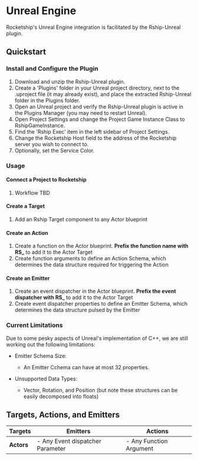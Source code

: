 # Unreal Engine

Rocketship's Unreal Engine integration is facilitated by the Rship-Unreal plugin.

## Quickstart

### Install and Configure the Plugin

1. Download and unzip the Rship-Unreal plugin.
2. Create a 'Plugins' folder in your Unreal project directory, next to the .uproject file (it may already exist), and place the extracted Rship-Unreal folder in the Plugins folder.
3. Open an Unreal project and verify the Rship-Unreal plugin is active in the Plugins Manager (you may need to restart Unreal).
4. Open Project Settings and change the Project Game Instance Class to RshipGameInstance.
5. Find the 'Rship Exec' item in the left sidebar of Project Settings.
6. Change the Rocketship Host field to the address of the Rocketship server you wish to connect to.
7. Optionally, set the Service Color.

### Usage

#### Connect a Project to Rocketship

1. Workflow TBD

#### Create a Target

1. Add an Rship Target component to any Actor blueprint

#### Create an Action

1. Create a function on the Actor blueprint. **Prefix the function name with RS_** to add it to the Actor Target 
2. Create function arguments to define an Action Schema, which determines the data structure required for triggering the Action

#### Create an Emitter

1. Create an event dispatcher in the Actor blueprint. **Prefix the event dispatcher with RS_** to add it to the Actor Target
2. Create event dispatcher properties to define an Emitter Schema, which determines the data structure pulsed by the Emitter

### Current Limitations

Due to some pesky aspects of Unreal's implementation of C++, we are still working out the following limitations:

- Emitter Schema Size: 
    - An Emitter Cchema can have at most 32 properties. 

- Unsupported Data Types:  
    - Vector, Rotation, and Position (but note these structures can be easily decomposed into floats)

## Targets, Actions, and Emitters


| Targets          | Emitters                                  | Actions                  |
|------------------|-------------------------------------------|--------------------------|
| **Actors**       | - Any Event dispatcher Parameter          | - Any Function Argument  |